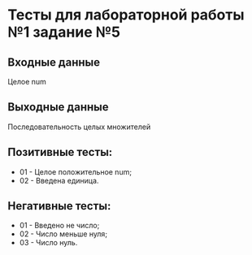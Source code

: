 # Тесты для лабораторной работы №1 задание №5

## Входные данные
Целое num

## Выходные данные
Последовательность целых множителей

## Позитивные тесты:
- 01 - Целое положительное num;
- 02 - Введена единица.

## Негативные тесты:
- 01 - Введено не число;
- 02 - Число меньше нуля;
- 03 - Число нуль.
